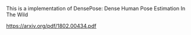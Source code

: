 This is a implementation of DensePose: Dense Human Pose Estimation In The Wild

https://arxiv.org/pdf/1802.00434.pdf
